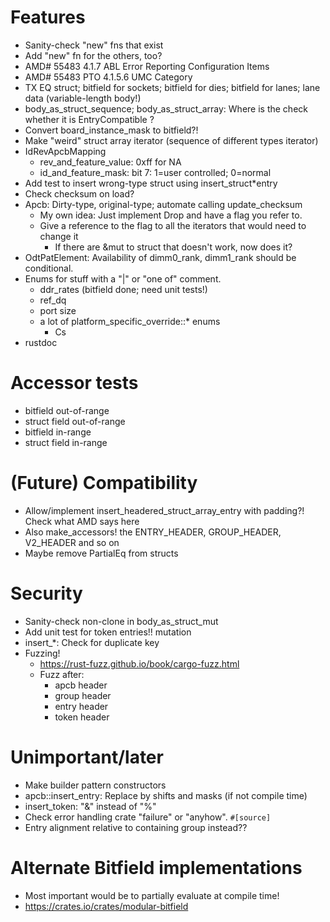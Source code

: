 # Features

* Sanity-check "new" fns that exist
* Add "new" fn for the others, too?
* AMD# 55483 4.1.7 ABL Error Reporting Configuration Items
* AMD# 55483 PTO 4.1.5.6 UMC Category
* TX EQ struct; bitfield for sockets; bitfield for dies; bitfield for lanes; lane data (variable-length body!)
* body_as_struct_sequence; body_as_struct_array: Where is the check whether it is EntryCompatible ?
* Convert board_instance_mask to bitfield?!
* Make "weird" struct array iterator (sequence of different types iterator)
* IdRevApcbMapping
  * rev_and_feature_value: 0xff for NA
  * id_and_feature_mask: bit 7: 1=user controlled; 0=normal
* Add test to insert wrong-type struct using insert_struct*entry
* Check checksum on load?
* Apcb: Dirty-type, original-type; automate calling update_checksum
  * My own idea: Just implement Drop and have a flag you refer to.
  * Give a reference to the flag to all the iterators that would need to change it
    * If there are &mut to struct that doesn't work, now does it?
* OdtPatElement: Availability of dimm0_rank, dimm1_rank should be conditional.
* Enums for stuff with a "|" or "one of" comment.
  * ddr_rates (bitfield done; need unit tests!)
  * ref_dq
  * port size
  * a lot of platform_specific_override::* enums
    * Cs
* rustdoc

# Accessor tests

* bitfield out-of-range
* struct field out-of-range
* bitfield in-range
* struct field in-range

# (Future) Compatibility

* Allow/implement insert_headered_struct_array_entry with padding?!  Check what AMD says here
* Also make_accessors! the ENTRY_HEADER, GROUP_HEADER, V2_HEADER and so on
* Maybe remove PartialEq from structs

# Security

* Sanity-check non-clone in body_as_struct_mut
* Add unit test for token entries!!  mutation
* insert_*: Check for duplicate key
* Fuzzing!
  * https://rust-fuzz.github.io/book/cargo-fuzz.html
  * Fuzz after:
    * apcb header
    * group header
    * entry header
    * token header

# Unimportant/later

* Make builder pattern constructors
* apcb::insert_entry: Replace by shifts and masks (if not compile time)
* insert_token: "&" instead of "%"
* Check error handling crate "failure" or "anyhow". `#[source]`
* Entry alignment relative to containing group instead??

# Alternate Bitfield implementations

* Most important would be to partially evaluate at compile time!
* https://crates.io/crates/modular-bitfield
